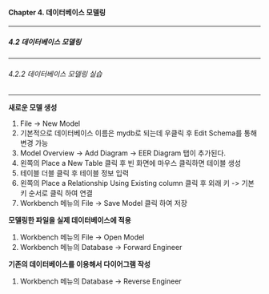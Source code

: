 #### Chapter 4. 데이터베이스 모델링
---
##### 4.2 데이터베이스 모델링
---
###### 4.2.2 데이터베이스 모델링 실습
---
**새로운 모델 생성**
1. File -> New Model
2. 기본적으로 데이터베이스 이름은 mydb로 되는데 우클릭 후 Edit Schema를 통해 변경 가능
3. Model Overview -> Add Diagram -> EER Diagram 탭이 추가된다.
4. 왼쪽의 Place a New Table 클릭 후 빈 화면에 마우스 클릭하면 테이블 생성
5. 테이블 더블 클릭 후 테이블 정보 입력
6. 왼쪽의 Place a Relationship Using Existing column 클릭 후 외래 키 -> 기본 키 순서로 클릭 하여 연결
7. Workbench 메뉴의 File -> Save Model 클릭 하여 저장

**모델링한 파일을 실제 데이터베이스에 적용**
1. Workbench 메뉴의 File -> Open Model
2. Workbench 메뉴의 Database -> Forward Engineer


**기존의 데이터베이스를 이용해서 다이어그램 작성**
1. Workbench 메뉴의 Database -> Reverse Engineer